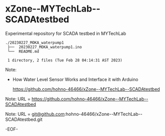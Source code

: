# xZone--MYTechLab--SCADAtestbed

Experimental repository for SCADA testbed in MYTechLab

    ./20230227_MOKA_waterpump1
     ├──  20230227_MOKA_waterpump1.ino
     └──  README.md
     
     1 directory, 2 files (Tue Feb 28 04:14:31 AST 2023)

Note:

* How Water Level Sensor Works and Interface it with Arduino

  https://github.com/hohno-46466/xZone--MYTechLab--SCADAtestbed

Note: URL = https://github.com/hohno-46466/xZone--MYTechLab--SCADAtestbed

Note: URL = git@github.com:hohno-46466/xZone--MYTechLab--SCADAtestbed.git

-EOF-
